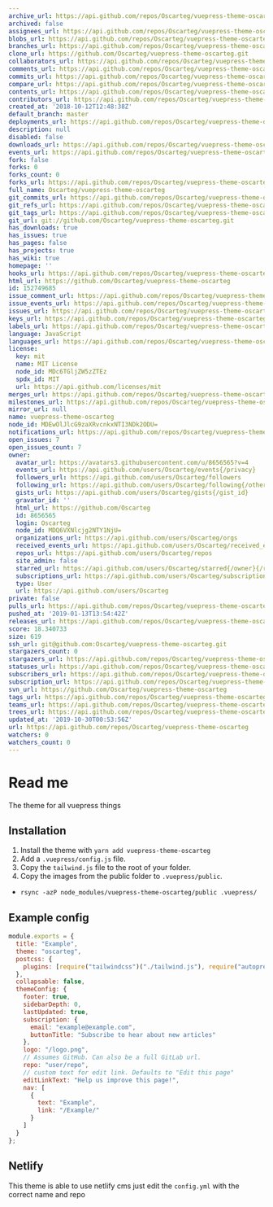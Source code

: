 ```yaml
---
archive_url: https://api.github.com/repos/Oscarteg/vuepress-theme-oscarteg/{archive_format}{/ref}
archived: false
assignees_url: https://api.github.com/repos/Oscarteg/vuepress-theme-oscarteg/assignees{/user}
blobs_url: https://api.github.com/repos/Oscarteg/vuepress-theme-oscarteg/git/blobs{/sha}
branches_url: https://api.github.com/repos/Oscarteg/vuepress-theme-oscarteg/branches{/branch}
clone_url: https://github.com/Oscarteg/vuepress-theme-oscarteg.git
collaborators_url: https://api.github.com/repos/Oscarteg/vuepress-theme-oscarteg/collaborators{/collaborator}
comments_url: https://api.github.com/repos/Oscarteg/vuepress-theme-oscarteg/comments{/number}
commits_url: https://api.github.com/repos/Oscarteg/vuepress-theme-oscarteg/commits{/sha}
compare_url: https://api.github.com/repos/Oscarteg/vuepress-theme-oscarteg/compare/{base}...{head}
contents_url: https://api.github.com/repos/Oscarteg/vuepress-theme-oscarteg/contents/{+path}
contributors_url: https://api.github.com/repos/Oscarteg/vuepress-theme-oscarteg/contributors
created_at: '2018-10-12T12:48:38Z'
default_branch: master
deployments_url: https://api.github.com/repos/Oscarteg/vuepress-theme-oscarteg/deployments
description: null
disabled: false
downloads_url: https://api.github.com/repos/Oscarteg/vuepress-theme-oscarteg/downloads
events_url: https://api.github.com/repos/Oscarteg/vuepress-theme-oscarteg/events
fork: false
forks: 0
forks_count: 0
forks_url: https://api.github.com/repos/Oscarteg/vuepress-theme-oscarteg/forks
full_name: Oscarteg/vuepress-theme-oscarteg
git_commits_url: https://api.github.com/repos/Oscarteg/vuepress-theme-oscarteg/git/commits{/sha}
git_refs_url: https://api.github.com/repos/Oscarteg/vuepress-theme-oscarteg/git/refs{/sha}
git_tags_url: https://api.github.com/repos/Oscarteg/vuepress-theme-oscarteg/git/tags{/sha}
git_url: git://github.com/Oscarteg/vuepress-theme-oscarteg.git
has_downloads: true
has_issues: true
has_pages: false
has_projects: true
has_wiki: true
homepage: ''
hooks_url: https://api.github.com/repos/Oscarteg/vuepress-theme-oscarteg/hooks
html_url: https://github.com/Oscarteg/vuepress-theme-oscarteg
id: 152749685
issue_comment_url: https://api.github.com/repos/Oscarteg/vuepress-theme-oscarteg/issues/comments{/number}
issue_events_url: https://api.github.com/repos/Oscarteg/vuepress-theme-oscarteg/issues/events{/number}
issues_url: https://api.github.com/repos/Oscarteg/vuepress-theme-oscarteg/issues{/number}
keys_url: https://api.github.com/repos/Oscarteg/vuepress-theme-oscarteg/keys{/key_id}
labels_url: https://api.github.com/repos/Oscarteg/vuepress-theme-oscarteg/labels{/name}
language: JavaScript
languages_url: https://api.github.com/repos/Oscarteg/vuepress-theme-oscarteg/languages
license:
  key: mit
  name: MIT License
  node_id: MDc6TGljZW5zZTEz
  spdx_id: MIT
  url: https://api.github.com/licenses/mit
merges_url: https://api.github.com/repos/Oscarteg/vuepress-theme-oscarteg/merges
milestones_url: https://api.github.com/repos/Oscarteg/vuepress-theme-oscarteg/milestones{/number}
mirror_url: null
name: vuepress-theme-oscarteg
node_id: MDEwOlJlcG9zaXRvcnkxNTI3NDk2ODU=
notifications_url: https://api.github.com/repos/Oscarteg/vuepress-theme-oscarteg/notifications{?since,all,participating}
open_issues: 7
open_issues_count: 7
owner:
  avatar_url: https://avatars3.githubusercontent.com/u/8656565?v=4
  events_url: https://api.github.com/users/Oscarteg/events{/privacy}
  followers_url: https://api.github.com/users/Oscarteg/followers
  following_url: https://api.github.com/users/Oscarteg/following{/other_user}
  gists_url: https://api.github.com/users/Oscarteg/gists{/gist_id}
  gravatar_id: ''
  html_url: https://github.com/Oscarteg
  id: 8656565
  login: Oscarteg
  node_id: MDQ6VXNlcjg2NTY1NjU=
  organizations_url: https://api.github.com/users/Oscarteg/orgs
  received_events_url: https://api.github.com/users/Oscarteg/received_events
  repos_url: https://api.github.com/users/Oscarteg/repos
  site_admin: false
  starred_url: https://api.github.com/users/Oscarteg/starred{/owner}{/repo}
  subscriptions_url: https://api.github.com/users/Oscarteg/subscriptions
  type: User
  url: https://api.github.com/users/Oscarteg
private: false
pulls_url: https://api.github.com/repos/Oscarteg/vuepress-theme-oscarteg/pulls{/number}
pushed_at: '2019-01-13T13:54:42Z'
releases_url: https://api.github.com/repos/Oscarteg/vuepress-theme-oscarteg/releases{/id}
score: 18.340733
size: 619
ssh_url: git@github.com:Oscarteg/vuepress-theme-oscarteg.git
stargazers_count: 0
stargazers_url: https://api.github.com/repos/Oscarteg/vuepress-theme-oscarteg/stargazers
statuses_url: https://api.github.com/repos/Oscarteg/vuepress-theme-oscarteg/statuses/{sha}
subscribers_url: https://api.github.com/repos/Oscarteg/vuepress-theme-oscarteg/subscribers
subscription_url: https://api.github.com/repos/Oscarteg/vuepress-theme-oscarteg/subscription
svn_url: https://github.com/Oscarteg/vuepress-theme-oscarteg
tags_url: https://api.github.com/repos/Oscarteg/vuepress-theme-oscarteg/tags
teams_url: https://api.github.com/repos/Oscarteg/vuepress-theme-oscarteg/teams
trees_url: https://api.github.com/repos/Oscarteg/vuepress-theme-oscarteg/git/trees{/sha}
updated_at: '2019-10-30T00:53:56Z'
url: https://api.github.com/repos/Oscarteg/vuepress-theme-oscarteg
watchers: 0
watchers_count: 0
---
```

# Read me

The theme for all vuepress things

## Installation

1. Install the theme with `yarn add vuepress-theme-oscarteg`
2. Add a `.vuepress/config.js` file.
3. Copy the `tailwind.js` file to the root of your folder.
4. Copy the images from the public folder to `.vuepress/public`.

- `rsync -azP node_modules/vuepress-theme-oscarteg/public .vuepress/`

## Example config

```js
module.exports = {
  title: "Example",
  theme: "oscarteg",
  postcss: {
    plugins: [require("tailwindcss")("./tailwind.js"), require("autoprefixer")]
  },
  collapsable: false,
  themeConfig: {
    footer: true,
    sidebarDepth: 0,
    lastUpdated: true,
    subscription: {
      email: "example@example.com",
      buttonTitle: "Subscribe to hear about new articles"
    },
    logo: "/logo.png",
    // Assumes GitHub. Can also be a full GitLab url.
    repo: "user/repo",
    // custom text for edit link. Defaults to "Edit this page"
    editLinkText: "Help us improve this page!",
    nav: [
      {
        text: "Example",
        link: "/Example/"
      }
    ]
  }
};
```

## Netlify

This theme is able to use netlify cms just edit the `config.yml` with the correct name and repo
